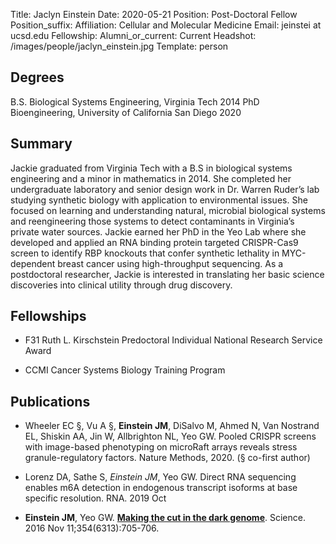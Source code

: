 Title: Jaclyn Einstein
Date: 2020-05-21
Position: Post-Doctoral Fellow
Position_suffix:
Affiliation: Cellular and Molecular Medicine
Email: jeinstei at ucsd.edu
Fellowship:
Alumni_or_current: Current
Headshot: /images/people/jaclyn_einstein.jpg
Template: person
<!-- Status: draft -->

## Degrees

B.S. Biological Systems Engineering, Virginia Tech 2014
PhD Bioengineering, University of California San Diego 2020

## Summary

Jackie graduated from Virginia Tech with a B.S in biological systems engineering and a minor in mathematics in 2014. She completed her undergraduate laboratory and senior design work in Dr. Warren Ruder’s lab studying synthetic biology with application to environmental issues. She focused on learning and understanding natural, microbial biological systems and reengineering those systems to detect contaminants in Virginia’s private water sources. Jackie earned her PhD in the Yeo Lab where she developed and applied an RNA binding protein targeted CRISPR-Cas9 screen to identify RBP knockouts that confer synthetic lethality in MYC-dependent breast cancer using high-throughput sequencing. As a postdoctoral researcher, Jackie is interested in translating her basic science discoveries into clinical utility through drug discovery.

## Fellowships

* F31 Ruth L. Kirschstein Predoctoral Individual National Research Service Award

* CCMI Cancer Systems Biology Training Program

## Publications

* Wheeler EC §, Vu A §, **Einstein JM**, DiSalvo M, Ahmed N, Van Nostrand EL, Shiskin AA, Jin W, Allbrighton NL, Yeo GW. Pooled CRISPR screens with image-based phenotyping on microRaft arrays reveals stress granule-regulatory factors. Nature Methods, 2020. (§ co-first author)

* Lorenz DA, Sathe S, *Einstein JM*, Yeo GW. Direct RNA sequencing enables m6A detection in endogenous transcript isoforms at base specific resolution. RNA. 2019 Oct 

* **Einstein JM**, Yeo GW. [**Making the cut in the dark genome**](/papers/2016/Jaclyn_Science_2016.pdf). Science. 2016 Nov 11;354(6313):705-706. 
